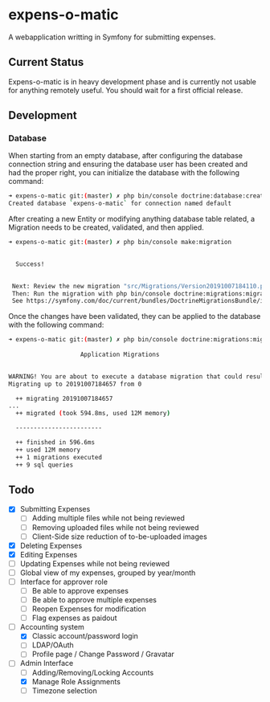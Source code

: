 # expens-o-matic
A webapplication writting in Symfony for submitting expenses.

## Current Status

Expens-o-matic is in heavy development phase and is currently not usable for anything remotely useful.
You should wait for a first official release.

## Development

### Database

When starting from an empty database, after configuring the database connection string and ensuring the database user has been created and had
the proper right, you can initialize the database with the following command:

```bash
➜ expens-o-matic git:(master) ✗ php bin/console doctrine:database:create
Created database `expens-o-matic` for connection named default
```

After creating a new Entity or modifying anything database table related, a Migration needs to be created, validated, and then applied.

```bash
➜ expens-o-matic git:(master) ✗ php bin/console make:migration

           
  Success! 
           

 Next: Review the new migration "src/Migrations/Version20191007184110.php"
 Then: Run the migration with php bin/console doctrine:migrations:migrate
 See https://symfony.com/doc/current/bundles/DoctrineMigrationsBundle/index.html
```

Once the changes have been validated, they can be applied to the database with the following command:

```bash
➜ expens-o-matic git:(master) ✗ php bin/console doctrine:migrations:migrate
                                                              
                    Application Migrations                    
                                                              

WARNING! You are about to execute a database migration that could result in schema changes and data loss. Are you sure you wish to continue? (y/n)y
Migrating up to 20191007184657 from 0

  ++ migrating 20191007184657
...
  ++ migrated (took 594.8ms, used 12M memory)

  ------------------------

  ++ finished in 596.6ms
  ++ used 12M memory
  ++ 1 migrations executed
  ++ 9 sql queries
```


## Todo

- [x] Submitting Expenses
  - [ ] Adding multiple files while not being reviewed
  - [ ] Removing uploaded files while not being reviewed
  - [ ] Client-Side size reduction of to-be-uploaded images
- [x] Deleting Expenses
- [x] Editing Expenses
- [ ] Updating Expenses while not being reviewed
- [ ] Global view of my expenses, grouped by year/month
- [ ] Interface for approver role
  - [ ] Be able to approve expenses
  - [ ] Be able to approve multiple expenses
  - [ ] Reopen Expenses for modification
  - [ ] Flag expenses as paidout
- [ ] Accounting system
  - [x] Classic account/password login
  - [ ] LDAP/OAuth
  - [ ] Profile page / Change Password / Gravatar
- [ ] Admin Interface
  - [ ] Adding/Removing/Locking Accounts
  - [x] Manage Role Assignments
  - [ ] Timezone selection
